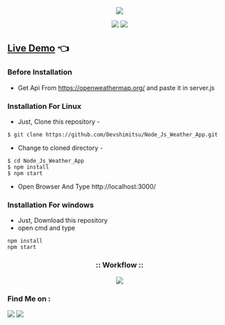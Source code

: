 <!-- Devshimitsu -->

<p align="center">
  <img src="https://i.ibb.co/qJk06vk/dev.png">
</p>


<p align="center">
  <img src="https://img.shields.io/badge/Author-Devshimitsu-cyan?style=flat-square">
  <img src="https://img.shields.io/badge/Written%20In-JavaScript-cyan?style=flat-square">
</p>

<p align="center"></p>

## <a href="https://devshimitsu-weather-app.herokuapp.com/">Live Demo</a> 👈

### Before Installation
- Get Api From https://openweathermap.org/ and paste it in server.js 

### Installation For Linux

- Just, Clone this repository -
```
$ git clone https://github.com/Devshimitsu/Node_Js_Weather_App.git
```

- Change to cloned directory  -
```
$ cd Node_Js_Weather_App
$ npm install
$ npm start
```
- Open Browser And Type http://localhost:3000/


### Installation For windows

- Just, Download this repository 
- open cmd and type 
```
npm install 
npm start
```


<h3 align="center">
:: Workflow ::
</h3>
<p align="center">
<img src="https://i.imgur.com/940fYcX_d.webp?maxwidth=1520&fidelity=grand"/>
</p>




### Find Me on :
<p align="left">
  <a href="https://github.com/Devshimitsu" target="_blank"><img src="https://img.shields.io/badge/Github-Devshimitsu-green?style=for-the-badge&logo=github"></a>
  <a href="https://www.instagram.com/devshimitsu" target="_blank"><img src="https://img.shields.io/badge/IG-%40devshimitsu-red?style=for-the-badge&logo=instagram"></a>
  
</p>
